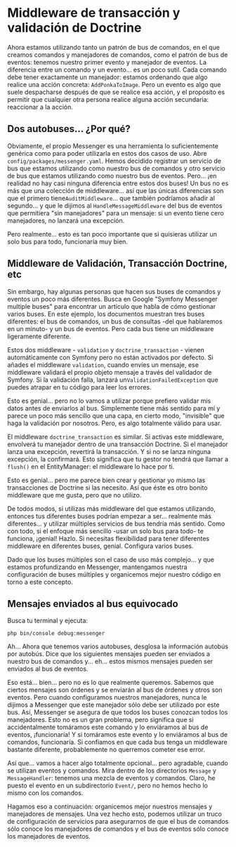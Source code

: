 # Middleware de transacción y validación de Doctrine

Ahora estamos utilizando tanto un patrón de bus de comandos, en el que creamos comandos y manejadores de comandos, como el patrón de bus de eventos: tenemos nuestro primer evento y manejador de eventos. La diferencia entre un comando y un evento... es un poco sutil. Cada comando debe tener exactamente un manejador: estamos ordenando que algo realice una acción concreta: `AddPonkaToImage`. Pero un evento es algo que suele despacharse después de que se realice esa acción, y el propósito es permitir que cualquier otra persona realice alguna acción secundaria: reaccionar a la acción.

## Dos autobuses... ¿Por qué?

Obviamente, el propio Messenger es una herramienta lo suficientemente genérica como para poder utilizarla en estos dos casos de uso. Abre `config/packages/messenger.yaml`. Hemos decidido registrar un servicio de bus que estamos utilizando como nuestro bus de comandos y otro servicio de bus que estamos utilizando como nuestro bus de eventos. Pero... ¡en realidad no hay casi ninguna diferencia entre estos dos buses! Un bus no es más que una colección de middleware... así que las únicas diferencias son que el primero tiene`AuditMiddleware`... que también podríamos añadir al segundo... y que le dijimos al `HandleMessageMiddleware` del bus de eventos que permitiera "sin manejadores" para un mensaje: si un evento tiene cero manejadores, no lanzará una excepción.

Pero realmente... esto es tan poco importante que si quisieras utilizar un solo bus para todo, funcionaría muy bien.

## Middleware de Validación, Transacción Doctrine, etc

Sin embargo, hay algunas personas que hacen sus buses de comandos y eventos un poco más diferentes. Busca en Google "Symfony Messenger multiple buses" para encontrar un artículo que habla de cómo gestionar varios buses. En este ejemplo, los documentos muestran tres buses diferentes: el bus de comandos, un bus de consultas -del que hablaremos en un minuto- y un bus de eventos. Pero cada bus tiene un middleware ligeramente diferente.

Estos dos middleware - `validation` y `doctrine_transaction` - vienen automáticamente con Symfony pero no están activados por defecto. Si añades el middleware `validation`, cuando envíes un mensaje, ese middleware validará el propio objeto mensaje a través del validador de Symfony. Si la validación falla, lanzará un`ValidationFailedException` que puedes atrapar en tu código para leer los errores.

Esto es genial... pero no lo vamos a utilizar porque prefiero validar mis datos antes de enviarlos al bus. Simplemente tiene más sentido para mí y parece un poco más sencillo que una capa, en cierto modo, "invisible" que haga la validación por nosotros. Pero, es algo totalmente válido para usar.

El middleware `doctrine_transaction` es similar. Si activas este middleware, envolverá tu manejador dentro de una transacción Doctrine. Si el manejador lanza una excepción, revertirá la transacción. Y si no se lanza ninguna excepción, la confirmará. Esto significa que tu gestor no tendrá que llamar a `flush()` en el EntityManager: el middleware lo hace por ti.

Esto es genial... pero me parece bien crear y gestionar yo mismo las transacciones de Doctrine si las necesito. Así que éste es otro bonito middleware que me gusta, pero que no utilizo.

De todos modos, si utilizas más middleware del que estamos utilizando, entonces tus diferentes buses podrían empezar a ser... realmente más diferentes... y utilizar múltiples servicios de bus tendría más sentido. Como con todo, si el enfoque más sencillo -usar un solo bus para todo- te funciona, ¡genial! Hazlo. Si necesitas flexibilidad para tener diferentes middleware en diferentes buses, genial. Configura varios buses.

Dado que los buses múltiples son el caso de uso más complejo... y que estamos profundizando en Messenger, mantengamos nuestra configuración de buses múltiples y organicemos mejor nuestro código en torno a este concepto.

## Mensajes enviados al bus equivocado

Busca tu terminal y ejecuta:

```terminal
php bin/console debug:messenger
```

Ah... Ahora que tenemos varios autobuses, desglosa la información autobús por autobús. Dice que los siguientes mensajes pueden ser enviados a nuestro bus de comandos y... eh... estos mismos mensajes pueden ser enviados al bus de eventos.

Eso está... bien... pero no es lo que realmente queremos. Sabemos que ciertos mensajes son órdenes y se enviarán al bus de órdenes y otros son eventos. Pero cuando configuramos nuestros manejadores, nunca le dijimos a Messenger que este manejador sólo debe ser utilizado por este bus. Así, Messenger se asegura de que todos los buses conozcan todos los manejadores. Esto no es un gran problema, pero significa que si accidentalmente tomáramos este comando y lo enviáramos al bus de eventos, ¡funcionaría! Y si tomáramos este evento y lo enviáramos al bus de comandos, funcionaría. Si confiamos en que cada bus tenga un middleware bastante diferente, probablemente no querremos cometer ese error.

Así que... vamos a hacer algo totalmente opcional... pero agradable, cuando se utilizan eventos y comandos. Mira dentro de los directorios `Message` y `MessageHandler`: tenemos una mezcla de eventos y comandos. Claro, he puesto el evento en un subdirectorio `Event/`, pero no hemos hecho lo mismo con los comandos.

Hagamos eso a continuación: organicemos mejor nuestros mensajes y manejadores de mensajes. Una vez hecho esto, podemos utilizar un truco de configuración de servicios para asegurarnos de que el bus de comandos sólo conoce los manejadores de comandos y el bus de eventos sólo conoce los manejadores de eventos.
